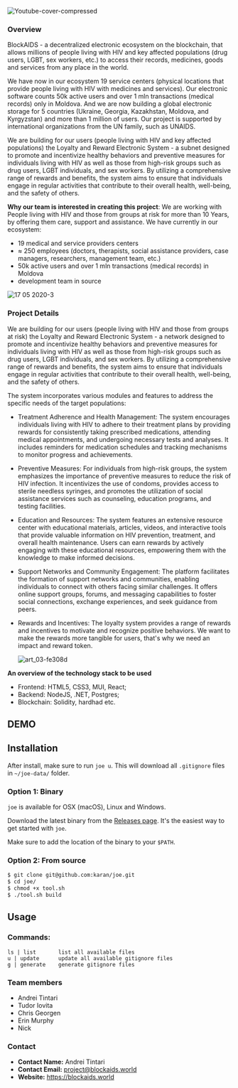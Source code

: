 ![Youtube-cover-compressed](https://github.com/w3f/Grants-Program/assets/59833178/8f9f53ba-440f-4858-bcec-344dcf0dda24)

### Overview

BlockAIDS -  a decentralized electronic ecosystem on the blockchain, that allows millions of people living with HIV and key affected populations (drug users, LGBT, sex workers, etc.) to access their records, medicines, goods and services from any place in the world.

We have now in our ecosystem 19 service centers (physical locations that provide people living with HIV with medicines and services). Our electronic software counts 50k active users and over 1 mln transactions (medical records) only in Moldova. And we are now building a global electronic storage for 5 countries (Ukraine, Georgia, Kazakhstan, Moldova, and Kyrgyzstan) and more than 1 million of users.  Our project is supported by international organizations from the UN family, such as UNAIDS.

We are building for our users (people living with HIV and key affected populations) the Loyalty and Reward Electronic System - a subnet designed to promote and incentivize healthy behaviors and preventive measures for individuals living with HIV as well as those from high-risk groups such as drug users, LGBT individuals, and sex workers. By utilizing a comprehensive range of rewards and benefits, the system aims to ensure that individuals engage in regular activities that contribute to their overall health, well-being, and the safety of others.


**Why our team is interested in creating this project**:
We are working with People living with HIV and those from groups at risk for more than 10 Years, by offering them care, support and assistance.
We have currently in our ecosystem:
- 19 medical and service providers centers
- ≈ 250 employees (doctors, therapists, social assistance providers, case managers, researchers, management team, etc.)
- 50k active users and over 1 mln transactions (medical records) in Moldova
- development team in source

![17 05 2020-3](https://github.com/w3f/Grants-Program/assets/59833178/bd821d36-ca41-401a-b174-08587c36f001)

### Project Details
We are building for our users (people living with HIV and those from groups at risk) the Loyalty and Reward Electronic System - a network designed to promote and incentivize healthy behaviors and preventive measures for individuals living with HIV as well as those from high-risk groups such as drug users, LGBT individuals, and sex workers. By utilizing a comprehensive range of rewards and benefits, the system aims to ensure that individuals engage in regular activities that contribute to their overall health, well-being, and the safety of others.

The system incorporates various modules and features to address the specific needs of the target populations:

- Treatment Adherence and Health Management: The system encourages individuals living with HIV to adhere to their treatment plans by providing rewards for consistently taking prescribed medications, attending medical appointments, and undergoing necessary tests and analyses. It includes reminders for medication schedules and tracking mechanisms to monitor progress and achievements.
 
- Preventive Measures: For individuals from high-risk groups, the system emphasizes the importance of preventive measures to reduce the risk of HIV infection. It incentivizes the use of condoms, provides access to sterile needless syringes, and promotes the utilization of social assistance services such as counseling, education programs, and testing facilities.

- Education and Resources: The system features an extensive resource center with educational materials, articles, videos, and interactive tools that provide valuable information on HIV prevention, treatment, and overall health maintenance. Users can earn rewards by actively engaging with these educational resources, empowering them with the knowledge to make informed decisions.

- Support Networks and Community Engagement: The platform facilitates the formation of support networks and communities, enabling individuals to connect with others facing similar challenges. It offers online support groups, forums, and messaging capabilities to foster social connections, exchange experiences, and seek guidance from peers.

- Rewards and Incentives: The loyalty system provides a range of rewards and incentives to motivate and recognize positive behaviors. We want to make the rewards more tangible for users, that's why we need an impact and reward token.

  ![art_03-fe308d](https://github.com/w3f/Grants-Program/assets/59833178/3c522f8c-b38b-4126-82dd-6537c674fae3)

**An overview of the technology stack to be used**
- Frontend: HTML5, CSS3, MUI, React;
- Backend: NodeJS, .NET, Postgres;
- Blockchain: Solidity, hardhad etc.

## DEMO



## Installation

After install, make sure to run `joe u`. This will download all `.gitignore` files in `~/joe-data/` folder.

### Option 1: Binary

`joe` is available for OSX (macOS), Linux and Windows.

Download the latest binary from the [Releases page](https://github.com/karan/joe/releases). It's the easiest way to get started with `joe`.

Make sure to add the location of the binary to your `$PATH`.

### Option 2: From source

```bash
$ git clone git@github.com:karan/joe.git
$ cd joe/
$ chmod +x tool.sh
$ ./tool.sh build
```

## Usage

### Commands:

```
ls | list       list all available files
u | update      update all available gitignore files
g | generate    generate gitignore files
```



### Team members

- Andrei Tintari
- Tudor Iovita
- Chris Georgen
- Erin Murphy
- Nick

### Contact

- **Contact Name:** Andrei Tintari
- **Contact Email:** project@blockaids.world
- **Website:** https://blockaids.world